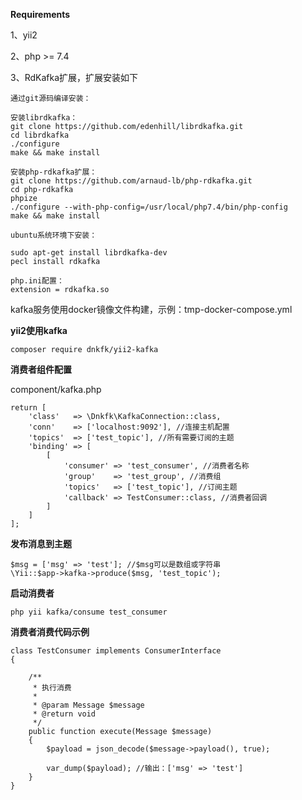**Requirements**

1、yii2

2、php >= 7.4

3、RdKafka扩展，扩展安装如下 

    通过git源码编译安装：

    安装librdkafka：
    git clone https://github.com/edenhill/librdkafka.git
    cd librdkafka
    ./configure
    make && make install
    
    安装php-rdkafka扩展：
    git clone https://github.com/arnaud-lb/php-rdkafka.git
    cd php-rdkafka
    phpize
    ./configure --with-php-config=/usr/local/php7.4/bin/php-config
    make && make install

    ubuntu系统环境下安装：

    sudo apt-get install librdkafka-dev
    pecl install rdkafka
    
    php.ini配置：
    extension = rdkafka.so

kafka服务使用docker镜像文件构建，示例：tmp-docker-compose.yml

**yii2使用kafka**

`composer require dnkfk/yii2-kafka`

**消费者组件配置**

component/kafka.php

    return [
        'class'   => \Dnkfk\KafkaConnection::class,
        'conn'    => ['localhost:9092'], //连接主机配置
        'topics'  => ['test_topic'], //所有需要订阅的主题
        'binding' => [
            [
                'consumer' => 'test_consumer', //消费者名称
                'group'    => 'test_group', //消费组
                'topics'   => ['test_topic'], //订阅主题
                'callback' => TestConsumer::class, //消费者回调
            ]
        ]
    ];

**发布消息到主题**

    $msg = ['msg' => 'test']; //$msg可以是数组或字符串
    \Yii::$app->kafka->produce($msg, 'test_topic');

**启动消费者**

`php yii kafka/consume test_consumer`

**消费者消费代码示例**

    class TestConsumer implements ConsumerInterface
    {
    
        /**
         * 执行消费
         *
         * @param Message $message
         * @return void
         */
        public function execute(Message $message)
        {
            $payload = json_decode($message->payload(), true);
    
            var_dump($payload); //输出：['msg' => 'test']
        }
    }

